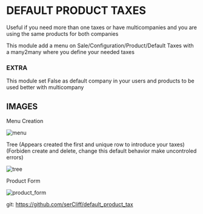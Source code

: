 # DEFAULT PRODUCT TAXES

Useful if you need more than one taxes or have multicompanies and you are using the same products for both companies

This module add a menu on Sale/Configuration/Product/Default Taxes with a many2many where you define your needed taxes

### EXTRA
This module set False as default company in your users and products to be used better with multicompany


## IMAGES

Menu Creation

![menu](https://github.com/serCliff/default_product_tax/blob/10.0/img/menu.png)


Tree (Appears created the first and unique row to introduce your taxes) (Forbiden create and delete, change this default behavior make uncontroled errors)

![tree](https://github.com/serCliff/default_product_tax/blob/10.0/img/tree.png)

Product Form

![product_form](https://github.com/serCliff/default_product_tax/blob/10.0/img/product_form.png)


git: https://github.com/serCliff/default_product_tax
